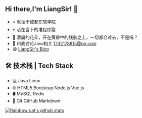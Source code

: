 ## Hi there,I'm LiangSir! 👋
* ⭐ 就读于成都东软学院
* ⚡ 活在当下的准程序猿
* 🌱 清晨的花朵，开在黄昏中的残骸之上，一切都会过去，不是吗？
* 💬 和我讨论Java相关 1732178815@qq.com
* 😄 [LiangSir's Blog](http://liangyy.cn/)
## 🛠 技术栈 | Tech Stack
* 💻   Java Linux 
* 🌐   HTML5 Bootstrap Node.js Vue.js
* 🛢   MySQL Redis
* 🔧  Git GitHub Markdown

<!--
**LiangSir-67/LiangSir-67** is a ✨ _special_ ✨ repository because its `README.md` (this file) appears on your GitHub profile.

Here are some ideas to get you started:

- 🔭 I’m currently working on ...
- 🌱 I’m currently learning ...
- 👯 I’m looking to collaborate on ...
- 🤔 I’m looking for help with ...
- 💬 Ask me about ...
- 📫 How to reach me: ...
- 😄 Pronouns: ...
- ⚡ Fun fact: ...
-->
[![Rainbow cat's github stats](https://github-readme-stats.vercel.app/api?username=LiangSir-67&show_icons=true)](https://github.com/anuraghazra/github-readme-stats)
